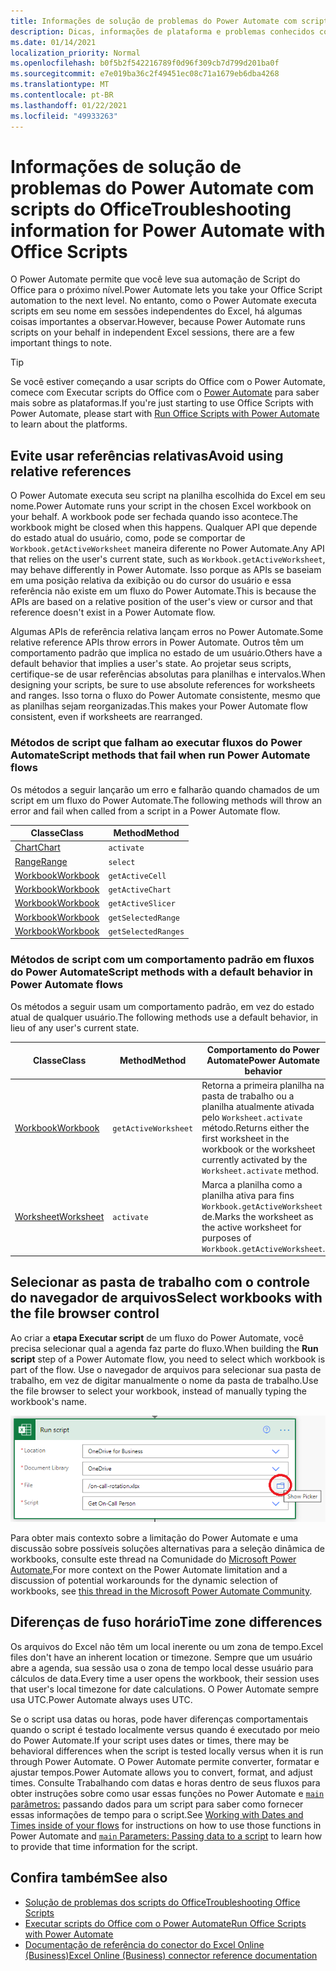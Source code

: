 ```yaml
---
title: Informações de solução de problemas do Power Automate com scripts do Office
description: Dicas, informações de plataforma e problemas conhecidos com a integração entre scripts do Office e o Power Automate.
ms.date: 01/14/2021
localization_priority: Normal
ms.openlocfilehash: b0f5b2f542216789f0d96f309cb7d799d201ba0f
ms.sourcegitcommit: e7e019ba36c2f49451ec08c71a1679eb6dba4268
ms.translationtype: MT
ms.contentlocale: pt-BR
ms.lasthandoff: 01/22/2021
ms.locfileid: "49933263"
---
```

# <a name="troubleshooting-information-for-power-automate-with-office-scripts"></a><span data-ttu-id="04209-103">Informações de solução de problemas do Power Automate com scripts do Office</span><span class="sxs-lookup"><span data-stu-id="04209-103">Troubleshooting information for Power Automate with Office Scripts</span></span>

<span data-ttu-id="04209-104">O Power Automate permite que você leve sua automação de Script do Office para o próximo nível.</span><span class="sxs-lookup"><span data-stu-id="04209-104">Power Automate lets you take your Office Script automation to the next level.</span></span> <span data-ttu-id="04209-105">No entanto, como o Power Automate executa scripts em seu nome em sessões independentes do Excel, há algumas coisas importantes a observar.</span><span class="sxs-lookup"><span data-stu-id="04209-105">However, because Power Automate runs scripts on your behalf in independent Excel sessions, there are a few important things to note.</span></span>

> [!TIP]
> <span data-ttu-id="04209-106">Se você estiver começando a usar scripts do Office com o Power Automate, comece com Executar scripts do Office com o [Power Automate](../develop/power-automate-integration.md) para saber mais sobre as plataformas.</span><span class="sxs-lookup"><span data-stu-id="04209-106">If you're just starting to use Office Scripts with Power Automate, please start with [Run Office Scripts with Power Automate](../develop/power-automate-integration.md) to learn about the platforms.</span></span>

## <a name="avoid-using-relative-references"></a><span data-ttu-id="04209-107">Evite usar referências relativas</span><span class="sxs-lookup"><span data-stu-id="04209-107">Avoid using relative references</span></span>

<span data-ttu-id="04209-108">O Power Automate executa seu script na planilha escolhida do Excel em seu nome.</span><span class="sxs-lookup"><span data-stu-id="04209-108">Power Automate runs your script in the chosen Excel workbook on your behalf.</span></span> <span data-ttu-id="04209-109">A workbook pode ser fechada quando isso acontece.</span><span class="sxs-lookup"><span data-stu-id="04209-109">The workbook might be closed when this happens.</span></span> <span data-ttu-id="04209-110">Qualquer API que depende do estado atual do usuário, como, pode se comportar de `Workbook.getActiveWorksheet` maneira diferente no Power Automate.</span><span class="sxs-lookup"><span data-stu-id="04209-110">Any API that relies on the user's current state, such as `Workbook.getActiveWorksheet`, may behave differently in Power Automate.</span></span> <span data-ttu-id="04209-111">Isso porque as APIs se baseiam em uma posição relativa da exibição ou do cursor do usuário e essa referência não existe em um fluxo do Power Automate.</span><span class="sxs-lookup"><span data-stu-id="04209-111">This is because the APIs are based on a relative position of the user's view or cursor and that reference doesn't exist in a Power Automate flow.</span></span>

<span data-ttu-id="04209-112">Algumas APIs de referência relativa lançam erros no Power Automate.</span><span class="sxs-lookup"><span data-stu-id="04209-112">Some relative reference APIs throw errors in Power Automate.</span></span> <span data-ttu-id="04209-113">Outros têm um comportamento padrão que implica no estado de um usuário.</span><span class="sxs-lookup"><span data-stu-id="04209-113">Others have a default behavior that implies a user's state.</span></span> <span data-ttu-id="04209-114">Ao projetar seus scripts, certifique-se de usar referências absolutas para planilhas e intervalos.</span><span class="sxs-lookup"><span data-stu-id="04209-114">When designing your scripts, be sure to use absolute references for worksheets and ranges.</span></span> <span data-ttu-id="04209-115">Isso torna o fluxo do Power Automate consistente, mesmo que as planilhas sejam reorganizadas.</span><span class="sxs-lookup"><span data-stu-id="04209-115">This makes your Power Automate flow consistent, even if worksheets are rearranged.</span></span>

### <a name="script-methods-that-fail-when-run-power-automate-flows"></a><span data-ttu-id="04209-116">Métodos de script que falham ao executar fluxos do Power Automate</span><span class="sxs-lookup"><span data-stu-id="04209-116">Script methods that fail when run Power Automate flows</span></span>

<span data-ttu-id="04209-117">Os métodos a seguir lançarão um erro e falharão quando chamados de um script em um fluxo do Power Automate.</span><span class="sxs-lookup"><span data-stu-id="04209-117">The following methods will throw an error and fail when called from a script in a Power Automate flow.</span></span>

| <span data-ttu-id="04209-118">Classe</span><span class="sxs-lookup"><span data-stu-id="04209-118">Class</span></span> | <span data-ttu-id="04209-119">Method</span><span class="sxs-lookup"><span data-stu-id="04209-119">Method</span></span> |
|--|--|
| [<span data-ttu-id="04209-120">Chart</span><span class="sxs-lookup"><span data-stu-id="04209-120">Chart</span></span>](/javascript/api/office-scripts/excelscript/excelscript.chart) | `activate` |
| [<span data-ttu-id="04209-121">Range</span><span class="sxs-lookup"><span data-stu-id="04209-121">Range</span></span>](/javascript/api/office-scripts/excelscript/excelscript.range) | `select` |
| [<span data-ttu-id="04209-122">Workbook</span><span class="sxs-lookup"><span data-stu-id="04209-122">Workbook</span></span>](/javascript/api/office-scripts/excelscript/excelscript.workbook) | `getActiveCell` |
| [<span data-ttu-id="04209-123">Workbook</span><span class="sxs-lookup"><span data-stu-id="04209-123">Workbook</span></span>](/javascript/api/office-scripts/excelscript/excelscript.workbook) | `getActiveChart` |
| [<span data-ttu-id="04209-124">Workbook</span><span class="sxs-lookup"><span data-stu-id="04209-124">Workbook</span></span>](/javascript/api/office-scripts/excelscript/excelscript.workbook) | `getActiveSlicer` |
| [<span data-ttu-id="04209-125">Workbook</span><span class="sxs-lookup"><span data-stu-id="04209-125">Workbook</span></span>](/javascript/api/office-scripts/excelscript/excelscript.workbook) | `getSelectedRange` |
| [<span data-ttu-id="04209-126">Workbook</span><span class="sxs-lookup"><span data-stu-id="04209-126">Workbook</span></span>](/javascript/api/office-scripts/excelscript/excelscript.workbook) | `getSelectedRanges` |

### <a name="script-methods-with-a-default-behavior-in-power-automate-flows"></a><span data-ttu-id="04209-127">Métodos de script com um comportamento padrão em fluxos do Power Automate</span><span class="sxs-lookup"><span data-stu-id="04209-127">Script methods with a default behavior in Power Automate flows</span></span>

<span data-ttu-id="04209-128">Os métodos a seguir usam um comportamento padrão, em vez do estado atual de qualquer usuário.</span><span class="sxs-lookup"><span data-stu-id="04209-128">The following methods use a default behavior, in lieu of any user's current state.</span></span>

| <span data-ttu-id="04209-129">Classe</span><span class="sxs-lookup"><span data-stu-id="04209-129">Class</span></span> | <span data-ttu-id="04209-130">Method</span><span class="sxs-lookup"><span data-stu-id="04209-130">Method</span></span> | <span data-ttu-id="04209-131">Comportamento do Power Automate</span><span class="sxs-lookup"><span data-stu-id="04209-131">Power Automate behavior</span></span> |
|--|--|--|
| [<span data-ttu-id="04209-132">Workbook</span><span class="sxs-lookup"><span data-stu-id="04209-132">Workbook</span></span>](/javascript/api/office-scripts/excelscript/excelscript.workbook) | `getActiveWorksheet` | <span data-ttu-id="04209-133">Retorna a primeira planilha na pasta de trabalho ou a planilha atualmente ativada pelo `Worksheet.activate` método.</span><span class="sxs-lookup"><span data-stu-id="04209-133">Returns either the first worksheet in the workbook or the worksheet currently activated by the `Worksheet.activate` method.</span></span> |
| [<span data-ttu-id="04209-134">Worksheet</span><span class="sxs-lookup"><span data-stu-id="04209-134">Worksheet</span></span>](/javascript/api/office-scripts/excelscript/excelscript.worksheet) | `activate` | <span data-ttu-id="04209-135">Marca a planilha como a planilha ativa para fins `Workbook.getActiveWorksheet` de.</span><span class="sxs-lookup"><span data-stu-id="04209-135">Marks the worksheet as the active worksheet for purposes of `Workbook.getActiveWorksheet`.</span></span> |

## <a name="select-workbooks-with-the-file-browser-control"></a><span data-ttu-id="04209-136">Selecionar as pasta de trabalho com o controle do navegador de arquivos</span><span class="sxs-lookup"><span data-stu-id="04209-136">Select workbooks with the file browser control</span></span>

<span data-ttu-id="04209-137">Ao criar a **etapa Executar script** de um fluxo do Power Automate, você precisa selecionar qual a agenda faz parte do fluxo.</span><span class="sxs-lookup"><span data-stu-id="04209-137">When building the **Run script** step of a Power Automate flow, you need to select which workbook is part of the flow.</span></span> <span data-ttu-id="04209-138">Use o navegador de arquivos para selecionar sua pasta de trabalho, em vez de digitar manualmente o nome da pasta de trabalho.</span><span class="sxs-lookup"><span data-stu-id="04209-138">Use the file browser to select your workbook, instead of manually typing the workbook's name.</span></span>

![A opção de navegador de arquivo ao criar uma ação "Executar script" no Power Automate](../images/power-automate-file-browser.png)

<span data-ttu-id="04209-140">Para obter mais contexto sobre a limitação do Power Automate e uma discussão sobre possíveis soluções alternativas para a seleção dinâmica de workbooks, consulte este thread na Comunidade do [Microsoft Power Automate.](https://powerusers.microsoft.com/t5/Power-Automate-Ideas/Allow-for-dynamic-quot-file-quot-value-for-excel-quot-get-a-row/idi-p/103091#)</span><span class="sxs-lookup"><span data-stu-id="04209-140">For more context on the Power Automate limitation and a discussion of potential workarounds for the dynamic selection of workbooks, see [this thread in the Microsoft Power Automate Community](https://powerusers.microsoft.com/t5/Power-Automate-Ideas/Allow-for-dynamic-quot-file-quot-value-for-excel-quot-get-a-row/idi-p/103091#).</span></span>

## <a name="time-zone-differences"></a><span data-ttu-id="04209-141">Diferenças de fuso horário</span><span class="sxs-lookup"><span data-stu-id="04209-141">Time zone differences</span></span>

<span data-ttu-id="04209-142">Os arquivos do Excel não têm um local inerente ou um zona de tempo.</span><span class="sxs-lookup"><span data-stu-id="04209-142">Excel files don't have an inherent location or timezone.</span></span> <span data-ttu-id="04209-143">Sempre que um usuário abre a agenda, sua sessão usa o zona de tempo local desse usuário para cálculos de data.</span><span class="sxs-lookup"><span data-stu-id="04209-143">Every time a user opens the workbook, their session uses that user's local timezone for date calculations.</span></span> <span data-ttu-id="04209-144">O Power Automate sempre usa UTC.</span><span class="sxs-lookup"><span data-stu-id="04209-144">Power Automate always uses UTC.</span></span>

<span data-ttu-id="04209-145">Se o script usa datas ou horas, pode haver diferenças comportamentais quando o script é testado localmente versus quando é executado por meio do Power Automate.</span><span class="sxs-lookup"><span data-stu-id="04209-145">If your script uses dates or times, there may be behavioral differences when the script is tested locally versus when it is run through Power Automate.</span></span> <span data-ttu-id="04209-146">O Power Automate permite converter, formatar e ajustar tempos.</span><span class="sxs-lookup"><span data-stu-id="04209-146">Power Automate allows you to convert, format, and adjust times.</span></span> <span data-ttu-id="04209-147">Consulte [](https://flow.microsoft.com/blog/working-with-dates-and-times/) Trabalhando com datas e horas dentro de seus fluxos para obter instruções sobre como usar essas funções no Power Automate e [ `main` parâmetros:](../develop/power-automate-integration.md#main-parameters-passing-data-to-a-script) passando dados para um script para saber como fornecer essas informações de tempo para o script.</span><span class="sxs-lookup"><span data-stu-id="04209-147">See [Working with Dates and Times inside of your flows](https://flow.microsoft.com/blog/working-with-dates-and-times/) for instructions on how to use those functions in Power Automate and [`main` Parameters: Passing data to a script](../develop/power-automate-integration.md#main-parameters-passing-data-to-a-script) to learn how to provide that time information for the script.</span></span>

## <a name="see-also"></a><span data-ttu-id="04209-148">Confira também</span><span class="sxs-lookup"><span data-stu-id="04209-148">See also</span></span>

- [<span data-ttu-id="04209-149">Solução de problemas dos scripts do Office</span><span class="sxs-lookup"><span data-stu-id="04209-149">Troubleshooting Office Scripts</span></span>](troubleshooting.md)
- [<span data-ttu-id="04209-150">Executar scripts do Office com o Power Automate</span><span class="sxs-lookup"><span data-stu-id="04209-150">Run Office Scripts with Power Automate</span></span>](../develop/power-automate-integration.md)
- [<span data-ttu-id="04209-151">Documentação de referência do conector do Excel Online (Business)</span><span class="sxs-lookup"><span data-stu-id="04209-151">Excel Online (Business) connector reference documentation</span></span>](/connectors/excelonlinebusiness/)
